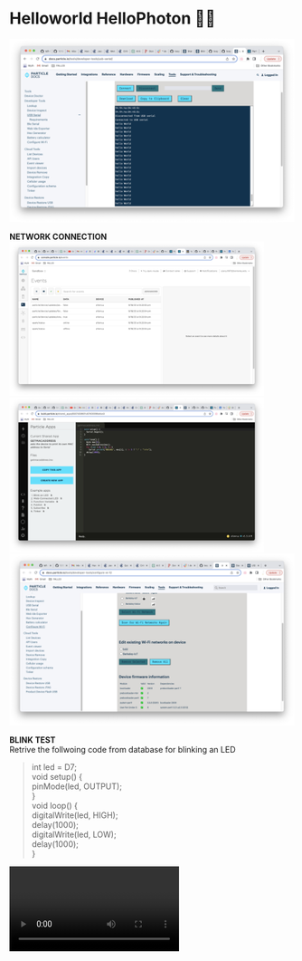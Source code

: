 # Helloworld HelloPhoton 🙌🏻 #
<img width=920 src="hello.png">

**NETWORK CONNECTION**  
<img width=450 src="false.png">  <img width=450 src="macaddress.png"> 
<img width=920 src="network.png">

**BLINK TEST**  
Retrive the follwoing code from database for blinking an LED
> int led = D7;  
void setup() {  
  pinMode(led, OUTPUT);  
}   
void loop() {  
digitalWrite(led, HIGH);  
delay(1000);  
digitalWrite(led, LOW);  
delay(1000);  
}

<video src='your URL here'>

  
1(Vd)(2R
